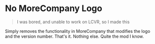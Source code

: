 # No MoreCompany Logo

> I was bored, and unable to work on LCVR, so I made this

Simply removes the functionality in MoreCompany that modifies the logo and the version number. That's it. Nothing else. Quite the mod I know.